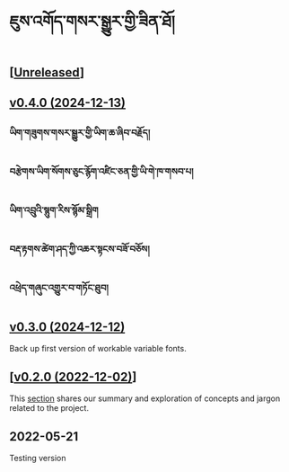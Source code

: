 #  ཇུས་འགོད་གསར་སྒྱུར་གྱི་ཟིན་ཐོ།


## [[Unreleased]]

## [v0.4.0 (2024-12-13)]

### ཡིག་གཟུགས་གསར་སྒྱུར་གྱི་ཡིག་ཆ་ཞིབ་བརྗོད།

### བརྩེགས་ཡིག་སོགས་ཅུང་རྙོག་འཛིང་ཅན་གྱི་ཡི་གེ་ཁ་གསབ་པ།

### ཡིག་འབྲུའི་སྙུག་རིས་སྙོམ་སྒྲིག

### བརྡ་རྟགས་ཚེག་ཤད་ཀྱི་འཆར་སྟངས་བཟོ་བཅོས།

### འཕྲེད་གཞུང་འགྱུར་བ་གཏོང་ཐུབ།



## [v0.3.0 (2024-12-12)]
Back up first version of workable variable fonts.

## [[v0.2.0 (2022-12-02)]]
This [section](https://github.com/Keedizhang/UmeSansBeta/blob/main/Glossary.md) shares our summary and exploration of concepts and jargon related to the project.

## 2022-05-21
Testing version


[Unreleased]: https://github.com/atelier-anchor/smiley-sans/compare/v0.4.0...main
[v0.4.0 (2024-12-13)]: https://github.com/Keedizhang/UmeSansBeta/compare/v0.4.0...v0.3.0
[v0.3.0 (2024-12-12)]: https://github.com/Keedizhang/UmeSansBeta/compare/v0.2.0...v0.3.0
[v0.2.0 (2022-12-02)]: https://github.com/Keedizhang/UmeSansBeta/compare/v0.1.0...v0.2.0

